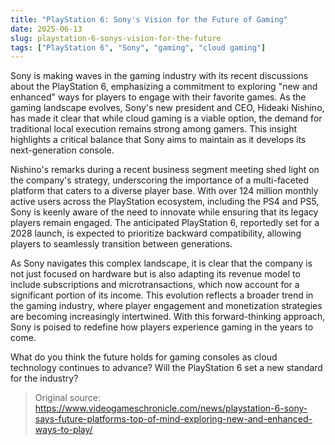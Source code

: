 ```yaml
---
title: "PlayStation 6: Sony's Vision for the Future of Gaming"
date: 2025-06-13
slug: playstation-6-sonys-vision-for-the-future
tags: ["PlayStation 6", "Sony", "gaming", "cloud gaming"]
---
```


Sony is making waves in the gaming industry with its recent discussions about the PlayStation 6, emphasizing a commitment to exploring "new and enhanced" ways for players to engage with their favorite games. As the gaming landscape evolves, Sony's new president and CEO, Hideaki Nishino, has made it clear that while cloud gaming is a viable option, the demand for traditional local execution remains strong among gamers. This insight highlights a critical balance that Sony aims to maintain as it develops its next-generation console.

Nishino's remarks during a recent business segment meeting shed light on the company's strategy, underscoring the importance of a multi-faceted platform that caters to a diverse player base. With over 124 million monthly active users across the PlayStation ecosystem, including the PS4 and PS5, Sony is keenly aware of the need to innovate while ensuring that its legacy players remain engaged. The anticipated PlayStation 6, reportedly set for a 2028 launch, is expected to prioritize backward compatibility, allowing players to seamlessly transition between generations.

As Sony navigates this complex landscape, it is clear that the company is not just focused on hardware but is also adapting its revenue model to include subscriptions and microtransactions, which now account for a significant portion of its income. This evolution reflects a broader trend in the gaming industry, where player engagement and monetization strategies are becoming increasingly intertwined. With this forward-thinking approach, Sony is poised to redefine how players experience gaming in the years to come.

What do you think the future holds for gaming consoles as cloud technology continues to advance? Will the PlayStation 6 set a new standard for the industry?

> Original source: https://www.videogameschronicle.com/news/playstation-6-sony-says-future-platforms-top-of-mind-exploring-new-and-enhanced-ways-to-play/